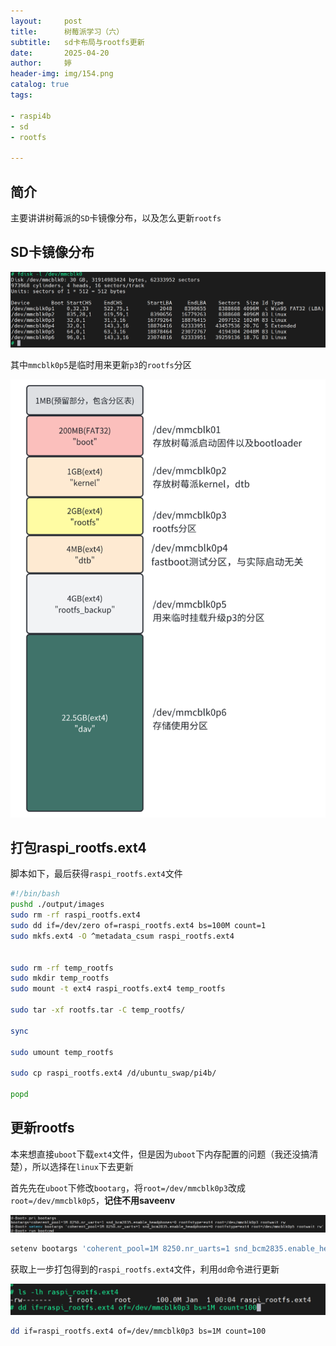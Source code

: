 ```yaml
---
layout:     post   				   
title:      树莓派学习（六）			 
subtitle:  	sd卡布局与rootfs更新
date:       2025-04-20				
author:     婷                               
header-img: img/154.png
catalog: true 						
tags:								

- raspi4b
- sd
- rootfs

---
```






## 简介

主要讲讲树莓派的`SD`卡镜像分布，以及怎么更新`rootfs`



## SD卡镜像分布

![image-20250420214717493](https://raw.githubusercontent.com/copyright1999/image-typora-markdown/main/raspi4b/06/202504212303002.png)



其中`mmcblk0p5`是临时用来更新`p3`的`rootfs`分区

![image-20250506224903565](https://raw.githubusercontent.com/copyright1999/image-typora-markdown/main/raspi4b/06/202505062250276.png)







## 打包raspi_rootfs.ext4

脚本如下，最后获得`raspi_rootfs.ext4`文件

```bash
#!/bin/bash
pushd ./output/images
sudo rm -rf raspi_rootfs.ext4
sudo dd if=/dev/zero of=raspi_rootfs.ext4 bs=100M count=1
sudo mkfs.ext4 -O ^metadata_csum raspi_rootfs.ext4


sudo rm -rf temp_rootfs
sudo mkdir temp_rootfs
sudo mount -t ext4 raspi_rootfs.ext4 temp_rootfs

sudo tar -xf rootfs.tar -C temp_rootfs/

sync

sudo umount temp_rootfs

sudo cp raspi_rootfs.ext4 /d/ubuntu_swap/pi4b/

popd

```





## 更新rootfs

本来想直接`uboot`下载`ext4`文件，但是因为`uboot`下内存配置的问题（我还没搞清楚），所以选择在`linux`下去更新

首先先在`uboot`下修改`bootarg`，将`root=/dev/mmcblk0p3`改成`root=/dev/mmcblk0p5`，**记住不用saveenv**

![image-20250420221117780](https://raw.githubusercontent.com/copyright1999/image-typora-markdown/main/raspi4b/06/202504212303751.png)

```bash
setenv bootargs 'coherent_pool=1M 8250.nr_uarts=1 snd_bcm2835.enable_headphones=0 rootfstype=ext4 root=/dev/mmcblk0p5 rootwait rw'
```



获取上一步打包得到的`raspi_rootfs.ext4`文件，利用`dd`命令进行更新

![image-20250420221211332](https://raw.githubusercontent.com/copyright1999/image-typora-markdown/main/raspi4b/06/202504212303658.png)

```bash
dd if=raspi_rootfs.ext4 of=/dev/mmcblk0p3 bs=1M count=100
```






